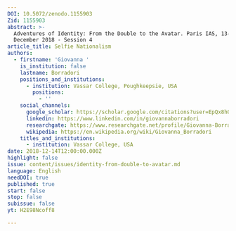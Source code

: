 ```yaml
---
DOI: 10.5072/zenodo.1155903
Zid: 1155903
abstract: >-
  Adventures of Identity: From the Double to the Avatar. Paris IAS, 13-14
  December 2018 - Session 4
article_title: Selfie Nationalism
authors:
  - firstname: 'Giovanna '
    is_institution: false
    lastname: Borradori
    positions_and_institutions:
      - institution: Vassar College, Poughkeepsie, USA
        positions:
          - ''
    social_channels:
      google_scholar: https://scholar.google.com/citations?user=EpQx8hQAAAAJ&hl=en
      linkedin: https://www.linkedin.com/in/giovannaborradori
      researchgate: https://www.researchgate.net/profile/Giovanna-Borradori
      wikipedia: https://en.wikipedia.org/wiki/Giovanna_Borradori
    titles_and_institutions:
      - institution: Vassar College, USA
date: 2018-12-14T12:00:00.000Z
highlight: false
issue: content/issues/identity-from-double-to-avatar.md
language: English
needDOI: true
published: true
start: false
stop: false
subissue: false
yt: H2E98Ncoff8

---
```


<Youtube yt="H2E98Ncoff8" caption="Selfie Nationalism"></Youtube>